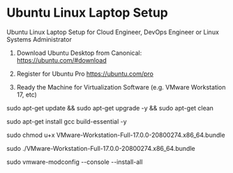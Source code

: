 # Ubuntu Linux Laptop Setup

Ubuntu Linux Laptop Setup for Cloud Engineer, DevOps Engineer or Linux Systems Administrator

1. Download Ubuntu Desktop from Canonical:
https://ubuntu.com/#download

2. Register for Ubuntu Pro
https://ubuntu.com/pro

3. Ready the Machine for Virtualization Software (e.g. VMware Workstation 17, etc)

sudo apt-get update && sudo apt-get upgrade -y && sudo apt-get clean

sudo apt-get install gcc build-essential -y

sudo chmod u+x VMware-Workstation-Full-17.0.0-20800274.x86_64.bundle 
   
sudo ./VMware-Workstation-Full-17.0.0-20800274.x86_64.bundle 

sudo vmware-modconfig --console --install-all


